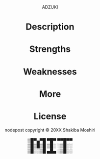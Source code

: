 <p align="center">
	ADZUKI
</p>

<h1 align="center">Description</h1>

<h1 align="center">Strengths</h1>

<h1 align="center">Weaknesses</h1>

<h1 align="center">More</h1>

<h1 align="center">License</h1>
<p id="bottom" align="center">
  nodepost copyright &copy; 20XX Shakiba Moshiri
  <br>
  <br>
  ▒█▀▄▀█ ▀█▀ ▀▀█▀▀<br>
  ▒█▒█▒█ ▒█░ ░▒█░░<br>
  ▒█░░▒█ ▄█▄ ░▒█░░<br>
</p>
